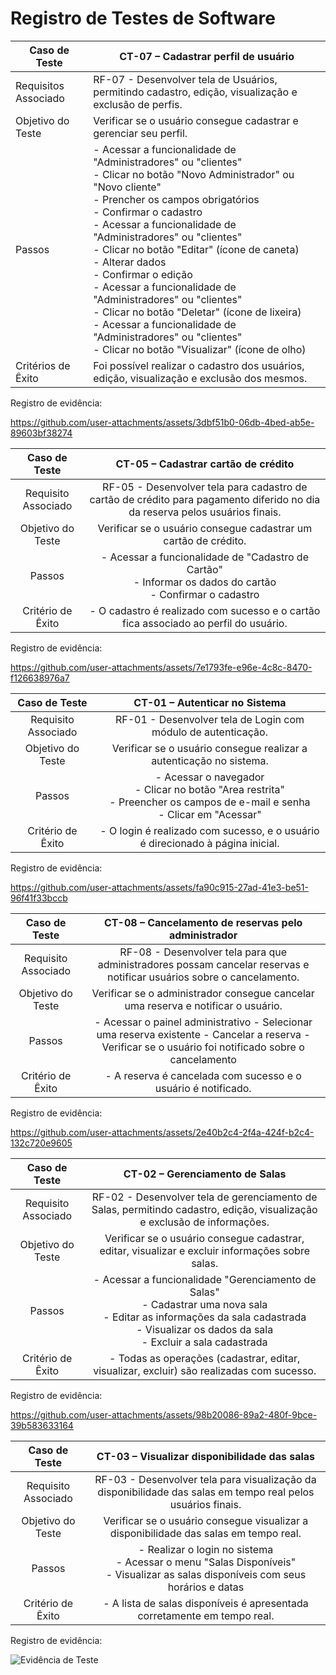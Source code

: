 # Registro de Testes de Software

| Caso de Teste | CT-07 – Cadastrar perfil de usuário |
|---------------|---------------------------------|
| Requisitos Associado | RF-07 - Desenvolver tela de Usuários, permitindo cadastro, edição, visualização e exclusão de perfis. |
| Objetivo do Teste | Verificar se o usuário consegue cadastrar e gerenciar seu perfil. |
| Passos 	| - Acessar a funcionalidade de "Administradores" ou "clientes" <br> - Clicar no botão "Novo Administrador" ou "Novo cliente" <br> - Prencher os campos obrigatórios <br> - Confirmar o cadastro <br> - Acessar a funcionalidade de "Administradores" ou "clientes" <br> - Clicar no botão "Editar" (ícone de caneta) <br> - Alterar dados <br> - Confirmar o edição <br> - Acessar a funcionalidade de "Administradores" ou "clientes" <br> - Clicar no botão "Deletar" (ícone de lixeira) <br> - Acessar a funcionalidade de "Administradores" ou "clientes" <br> - Clicar no botão "Visualizar" (ícone de olho) |
|Critérios de Êxito| Foi possível realizar o cadastro dos usuários, edição, visualização e exclusão dos mesmos. |

Registro de evidência:

https://github.com/user-attachments/assets/3dbf51b0-06db-4bed-ab5e-89603bf38274


| **Caso de Teste** 	| **CT-05 – Cadastrar cartão de crédito** 	|
|:---:	|:---:	|
|	Requisito Associado 	| RF-05 - Desenvolver tela para cadastro de cartão de crédito para pagamento diferido no dia da reserva pelos usuários finais. |
| Objetivo do Teste 	| Verificar se o usuário consegue cadastrar um cartão de crédito. |
| Passos 	| - Acessar a funcionalidade de "Cadastro de Cartão" <br> - Informar os dados do cartão <br> - Confirmar o cadastro |
| Critério de Êxito | - O cadastro é realizado com sucesso e o cartão fica associado ao perfil do usuário. |

Registro de evidência: 

https://github.com/user-attachments/assets/7e1793fe-e96e-4c8c-8470-f126638976a7

| **Caso de Teste** 	| **CT-01 – Autenticar no Sistema** 	                            |
|:---:	|:---:	|
|	Requisito Associado 	| RF-01 - Desenvolver tela de Login com módulo de autenticação. |
| Objetivo do Teste 	| Verificar se o usuário consegue realizar a autenticação no sistema. |
| Passos 	| - Acessar o navegador <br> - Clicar no botão "Area restrita" <br> - Preencher os campos de e-mail e senha <br> - Clicar em "Acessar" |
| Critério de Êxito | - O login é realizado com sucesso, e o usuário é direcionado à página inicial. |

Registro de evidência:

https://github.com/user-attachments/assets/fa90c915-27ad-41e3-be51-96f41f33bccb


| **Caso de Teste** 	| **CT-08 – Cancelamento de reservas pelo administrador** 	                            |
|:---:	|:---:	|
|	Requisito Associado 	| RF-08 - Desenvolver tela para que administradores possam cancelar reservas e notificar usuários sobre o cancelamento. |
| Objetivo do Teste 	| Verificar se o administrador consegue cancelar uma reserva e notificar o usuário. |
| Passos 	| - Acessar o painel administrativo - Selecionar uma reserva existente - Cancelar a reserva - Verificar se o usuário foi notificado sobre o cancelamento |
| Critério de Êxito | - A reserva é cancelada com sucesso e o usuário é notificado. |

Registro de evidência:

https://github.com/user-attachments/assets/2e40b2c4-2f4a-424f-b2c4-132c720e9605


| **Caso de Teste** 	| **CT-02 – Gerenciamento de Salas** 	|
|:---:	|:---:	|
|	Requisito Associado 	| RF-02 - Desenvolver tela de gerenciamento de Salas, permitindo cadastro, edição, visualização e exclusão de informações. |
| Objetivo do Teste 	| Verificar se o usuário consegue cadastrar, editar, visualizar e excluir informações sobre salas. |
| Passos 	| - Acessar a funcionalidade "Gerenciamento de Salas" <br> - Cadastrar uma nova sala <br> - Editar as informações da sala cadastrada <br> - Visualizar os dados da sala <br> - Excluir a sala cadastrada |
| Critério de Êxito | - Todas as operações (cadastrar, editar, visualizar, excluir) são realizadas com sucesso. |

Registro de evidência:

https://github.com/user-attachments/assets/98b20086-89a2-480f-9bce-39b583633164

| **Caso de Teste** 	| **CT-03 – Visualizar disponibilidade das salas** 	|
|:---:	|:---:	|
|	Requisito Associado 	| RF-03 - Desenvolver tela para visualização da disponibilidade das salas em tempo real pelos usuários finais. |
| Objetivo do Teste 	| Verificar se o usuário consegue visualizar a disponibilidade das salas em tempo real. |
| Passos 	| - Realizar o login no sistema <br> - Acessar o menu "Salas Disponíveis" <br> - Visualizar as salas disponíveis com seus horários e datas |
| Critério de Êxito | - A lista de salas disponíveis é apresentada corretamente em tempo real. |

Registro de evidência:


![Evidência de Teste](https://github.com/user-attachments/assets/53a3e991-94c4-497a-8011-89c2fcc2f8bf)








<!-- <span style="color:red">Pré-requisitos: <a href="3-Projeto de Interface.md"> Projeto de Interface</a></span>, <a href="8-Plano de Testes de Software.md"> Plano de Testes de Software</a>

Para cada caso de teste definido no Plano de Testes de Software, realize o registro das evidências dos testes feitos na aplicação pela equipe, que comprovem que o critério de êxito foi alcançado (ou não!!!). Para isso, utilize uma ferramenta de captura de tela que mostre cada um dos casos de teste definidos (obs.: cada caso de teste deverá possuir um vídeo do tipo _screencast_ para caracterizar uma evidência do referido caso).

| **Caso de Teste** 	| **CT-01 – Cadastrar perfil** 	|
|:---:	|:---:	|
|	Requisito Associado 	| RF-00X - A aplicação deve apresentar, na página principal, a funcionalidade de cadastro de usuários para que esses consigam criar e gerenciar seu perfil. |
|Registro de evidência | www.teste.com.br/drive/ct-01 |

| **Caso de Teste** 	| **CT-02 – Realizar login** 	|
|:---:	|:---:	|
|	Requisito Associado 	| RF-00Y - A aplicação deve permitir que um usuário previamente cadastrado faça login |
|Registro de evidência | www.teste.com.br/drive/ct-02 |

## Avaliação

Discorra sobre os resultados do teste. Ressaltando pontos fortes e fracos identificados na solução. Comente como o grupo pretende atacar esses pontos nas próximas iterações. Apresente as falhas detectadas e as melhorias geradas a partir dos resultados obtidos nos testes.

> **Links Úteis**:
> - [Ferramentas de Test para Java Script](https://geekflare.com/javascript-unit-testing/) -->

